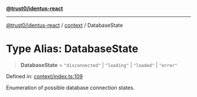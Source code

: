 [**@trust0/identus-react**](../../README.md)

***

[@trust0/identus-react](../../README.md) / [context](../README.md) / DatabaseState

# Type Alias: DatabaseState

> **DatabaseState** = `"disconnected"` \| `"loading"` \| `"loaded"` \| `"error"`

Defined in: [context/index.ts:109](https://github.com/trust0-project/identus/blob/7c3040eb306e8d11ac7215cdeff98684d68823c4/packages/identus-react/src/context/index.ts#L109)

Enumeration of possible database connection states.
